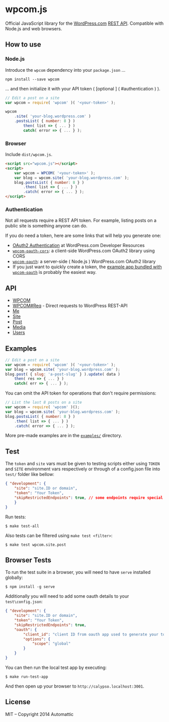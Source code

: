 wpcom.js
========

Official JavaScript library for the [WordPress.com][] [REST API][].
Compatible with Node.js and web browsers.

## How to use

### Node.js

Introduce the `wpcom` dependency into your `package.json` ...

```cli
npm install --save wpcom
```

... and then initialize it with your API token ( [optional ] ( #authentication ) ).


```js
// Edit a post on a site
var wpcom = require( 'wpcom' )( '<your-token>' );

wpcom
	.site( 'your-blog.wordpress.com' )
	.postsList( { number: 8 } )
		then( list => { ... } )
		catch( error => { ... } );
```

### Browser

Include `dist/wpcom.js`.

```html
<script src="wpcom.js"></script>
<script>
	var wpcom = WPCOM( '<your-token>' );
	var blog = wpcom.site( 'your-blog.wordpress.com' );
	blog.postsList( { number: 8 } )
		.then( list => { ... } )
		.catch( error => { ... } );
</script>
```

### Authentication

Not all requests require a REST API token. For example, listing posts on a
public site is something anyone can do.

If you do need a token, here are some links that will help you generate one:
- [OAuth2 Authentication]( https://developer.wordpress.com/docs/oauth2/)
	at WordPress.com Developer Resources
- [`wpcom-oauth-cors`]( https://github.com/Automattic/wpcom-oauth-cors ):
	a client-side WordPress.com OAuth2 library using CORS
- [`wpcom-oauth`]( https://github.com/Automattic/node-wpcom-oauth ):
	a server-side ( Node.js ) WordPress.com OAuth2 library
- If you just want to quickly create a token, the
	[example app bundled with `wpcom-oauth`]( https://github.com/Automattic/node-wpcom-oauth/tree/master/example )
	is probably the easiest way.

## API

* [WPCOM](./docs/wpcom.md )
* [WPCOM#Req](./docs/wpcom.req.md ) - Direct requests to WordPress REST-API
* [Me](./docs/me.md )
* [Site](./docs/site.md )
* [Post](./docs/post.md )
* [Media](./docs/media.md )
* [Users](./docs/users.md )

## Examples

```js
// Edit a post on a site
var wpcom = require( 'wpcom' )( '<your-token>' );
var blog = wpcom.site( 'your-blog.wordpress.com' );
blog.post( { slug: 'a-post-slug' } ).update( data )
	then( res => { ... } )
	catch( err => { ... } );
```

You can omit the API token for operations that don't require permissions:

```js
// List the last 8 posts on a site
var wpcom = require( 'wpcom' )();
var blog = wpcom.site( 'your-blog.wordpress.com' );
blog.postsList( { number: 8 } )
	.then( list => { ... } )
	.catch( error => { ... } );
```

More pre-made examples are in the [`examples/`](./examples/) directory.

## Test

The `token` and `site` vars must be given to testing scripts either using 
`TOKEN` and `SITE` environment vars respectively or through of a 
config.json file into `test/` folder like bellow:

```json
{ "development": {
	"site": "site.ID or domain",
	"token": "Your Token",
	"skipRestrictedEndpoints": true, // some endpoints require special permissions to access
	}
}
```

Run tests:

```cli
$ make test-all
```

Also tests can be filtered using `make test <filter>`:

```cli
$ make test wpcom.site.post
```

## Browser Tests

To run the test suite in a browser, you will need to have `serve` installed globally:

```cli
$ npm install -g serve
```

Additionally you will need to add some oauth details to your `test\config.json`:

```json
{ "development": {
	"site": "site.ID or domain",
	"token": "Your Token",
	"skipRestrictedEndpoints": true,
	"oauth": {
		"client_id": "client ID from oauth app used to generate your token",
		"options": {
			"scope": "global"
		}
	}
}
```
You can then run the local test app by executing:

```cli
$ make run-test-app
```

And then open up your browser to `http://calypso.localhost:3001`.

## License

MIT – Copyright 2014 Automattic

[Node.js]: http://nodejs.org
[REST API]: http://developer.wordpress.com/docs/api
[WordPress.com]: http://www.wordpress.com
[node-wpcom-oauth]: https://github.com/Automattic/node-wpcom-oauth
